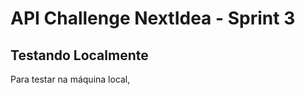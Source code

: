 <h1>API Challenge NextIdea - Sprint 3</h1>

<h2>Testando Localmente</h2>
<p>Para testar na máquina local,</p>


